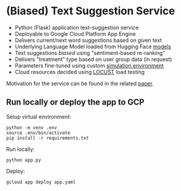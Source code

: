 # (Biased) Text Suggestion Service

* Python (Flask) application text-suggestion service
* Deployable to Google Cloud Platform App Engine
* Delivers current/next word suggestions based on given text
* Underlying Language Model loaded from Hugging Face [models](https://huggingface.co/models)
* Text suggestions *biased* using "sentiment-based re-ranking"
* Delivers "treatment" type based on user group data (in request)
* Parameters fine-tuned using custom [simulation environment](https://github.com/North-AIMC/text-suggestion-experiments/blob/master/evaluation.py)
* Cloud resources decided using [LOCUST](https://locust.io/) load testing

Motivation for the service can be found in the related [paper](https://aclanthology.org/2021.hcinlp-1.17.pdf).

## Run locally or deploy the app to GCP
Setup virtual environment:
```
python -m venv .env
source .env/bin/activate
pip install -r requirements.txt
```
Run locally:
```
python app.py
```
Deploy:
```
gcloud app deploy app.yaml
```
